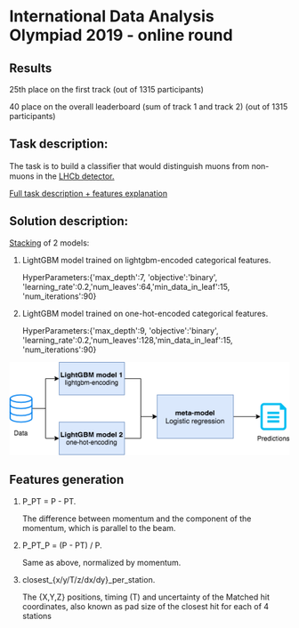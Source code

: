 # International Data Analysis Olympiad 2019 - online round

## Results
25th place on the first track (out of 1315 participants)

40 place on the overall leaderboard (sum of track 1 and track 2) (out of 1315 participants)
## Task description:
The task is to build a classiﬁer that would distinguish muons from non-muons in the [LHCb detector.](https://en.wikipedia.org/wiki/LHCb_experiment)

[Full task description + features explanation](https://docs.google.com/document/d/1d42hY3iGHB-Ncv4WySPCFKwPrXWLRL7z-ZKqBRV6yLw/edit?usp=sharing)

## Solution description:
[Stacking](https://www.geeksforgeeks.org/stacking-in-machine-learning/) of 2  models:
1. LightGBM model trained on lightgbm-encoded categorical features.

   HyperParameters:{'max_depth':7, 'objective':'binary', 'learning_rate':0.2,'num_leaves':64,'min_data_in_leaf':15, 'num_iterations':90}
2. LightGBM model trained on one-hot-encoded categorical features.

   HyperParameters:{'max_depth':9, 'objective':'binary', 'learning_rate':0.2,'num_leaves':128,'min_data_in_leaf':15, 'num_iterations':90}

![Model](./assets/model.png "Model")


## Features generation
1. P_PT = P - PT. 

   The difference between momentum and the component of the momentum, which is parallel to the beam.
2. P_PT_P = (P - PT) / P. 

   Same as above, normalized by momentum.
3. closest_{x/y/T/z/dx/dy}_per_station. 

   The {X,Y,Z} positions, timing (T) and uncertainty of the Matched hit coordinates, also known as pad size of the closest hit for each of 4 stations